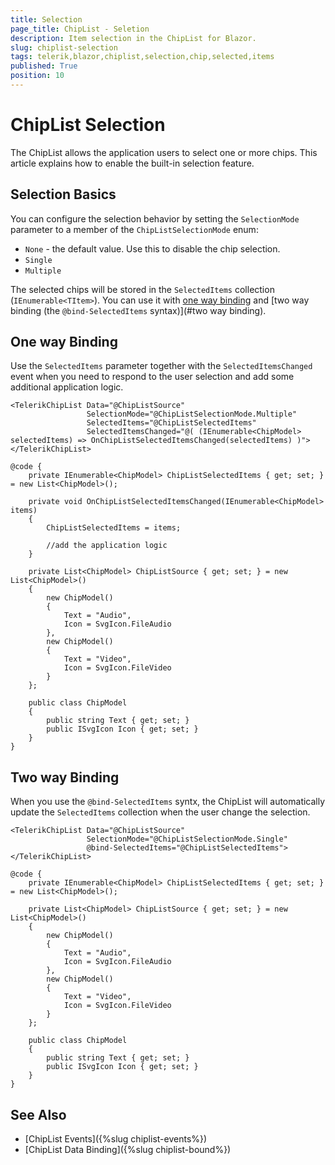 ```yaml
---
title: Selection
page_title: ChipList - Seletion
description: Item selection in the ChipList for Blazor.
slug: chiplist-selection
tags: telerik,blazor,chiplist,selection,chip,selected,items
published: True
position: 10
---
```


# ChipList Selection

The ChipList allows the application users to select one or more chips. This article explains how to enable the built-in selection feature.

## Selection Basics

You can configure the selection behavior by setting the `SelectionMode` parameter to a member of the `ChipListSelectionMode` enum:

* `None` - the default value. Use this to disable the chip selection.
* `Single`
* `Multiple`

The selected chips will be stored in the `SelectedItems` collection (`IEnumerable<TItem>`). You can use it with [one way binding](#one-way-binding) and [two way binding (the `@bind-SelectedItems` syntax)](#two way binding).

## One way Binding

Use the `SelectedItems` parameter together with the `SelectedItemsChanged` event when you need to respond to the user selection and add some additional application logic.

````CSHTML
<TelerikChipList Data="@ChipListSource"
                 SelectionMode="@ChipListSelectionMode.Multiple"
                 SelectedItems="@ChipListSelectedItems"
                 SelectedItemsChanged="@( (IEnumerable<ChipModel> selectedItems) => OnChipListSelectedItemsChanged(selectedItems) )">
</TelerikChipList>

@code {
    private IEnumerable<ChipModel> ChipListSelectedItems { get; set; } = new List<ChipModel>();

    private void OnChipListSelectedItemsChanged(IEnumerable<ChipModel> items)
    {
        ChipListSelectedItems = items;

        //add the application logic
    }

    private List<ChipModel> ChipListSource { get; set; } = new List<ChipModel>()
    {
        new ChipModel()
        {
            Text = "Audio",
            Icon = SvgIcon.FileAudio
        },
        new ChipModel()
        {
            Text = "Video",
            Icon = SvgIcon.FileVideo
        }
    };

    public class ChipModel
    {
        public string Text { get; set; }
        public ISvgIcon Icon { get; set; }
    }
}
````

## Two way Binding

When you use the `@bind-SelectedItems` syntx, the ChipList will automatically update the `SelectedItems` collection when the user change the selection.

````CSHTML
<TelerikChipList Data="@ChipListSource"
                 SelectionMode="@ChipListSelectionMode.Single"
                 @bind-SelectedItems="@ChipListSelectedItems">
</TelerikChipList>

@code {
    private IEnumerable<ChipModel> ChipListSelectedItems { get; set; } = new List<ChipModel>();

    private List<ChipModel> ChipListSource { get; set; } = new List<ChipModel>()
    {
        new ChipModel()
        {
            Text = "Audio",
            Icon = SvgIcon.FileAudio
        },
        new ChipModel()
        {
            Text = "Video",
            Icon = SvgIcon.FileVideo
        }
    };

    public class ChipModel
    {
        public string Text { get; set; }
        public ISvgIcon Icon { get; set; }
    }
}
````


## See Also

* [ChipList Events]({%slug chiplist-events%})
* [ChipList Data Binding]({%slug chiplist-bound%})

